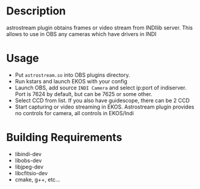 # Description
astrostream plugin obtains frames or video stream from INDIlib server. This allows to use in OBS any cameras which have drivers in INDI

# Usage

- Put `astrostream.so` into OBS plugins directory.
- Run kstars and launch EKOS with your config
- Launch OBS, add source `INDI Camera` and select ip:port of indiserver. Port is 7624 by default, but can be 7625 or some other.
- Select CCD from list. If you also have guidescope, there can be 2 CCD
- Start capturing or video streaming in EKOS. Astrostream plugin provides no controls for camera, all controls in EKOS/Indi

# Building Requirements
- libindi-dev
- libobs-dev
- libjpeg-dev
- libcfitsio-dev
- cmake, g++, etc...

